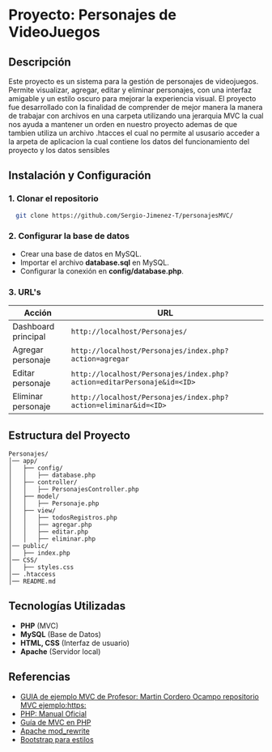 # Proyecto: Personajes de VideoJuegos

## Descripción
Este proyecto es un sistema para la gestión de personajes de videojuegos. Permite visualizar, agregar, editar y eliminar personajes, con una interfaz amigable y un estilo oscuro para mejorar la experiencia visual.
El proyecto fue desarrollado con la finalidad de comprender de mejor manera la manera de trabajar con archivos en una carpeta utilizando una jerarquia MVC la cual nos ayuda a mantener un orden en nuestro proyecto ademas de que tambien utiliza un archivo .htacces el cual no permite al ususario acceder a la arpeta de aplicacion la cual contiene los datos del funcionamiento del proyecto y los datos sensibles 

## Instalación y Configuración

### 1. Clonar el repositorio
```bash
  git clone https://github.com/Sergio-Jimenez-T/personajesMVC/
```

### 2. Configurar la base de datos
- Crear una base de datos en MySQL.
- Importar el archivo **database.sql** en MySQL.
- Configurar la conexión en **config/database.php**.

### 3. URL's 
| Acción  | URL |
|---------|-----|
| Dashboard principal | `http://localhost/Personajes/` |
| Agregar personaje | `http://localhost/Personajes/index.php?action=agregar` |
| Editar personaje | `http://localhost/Personajes/index.php?action=editarPersonaje&id=<ID>` |
| Eliminar personaje | `http://localhost/Personajes/index.php?action=eliminar&id=<ID>` |

## Estructura del Proyecto
```
Personajes/
│── app/
│   ├── config/
│   │   ├── database.php
│   ├── controller/
│   │   ├── PersonajesController.php
│   ├── model/
│   │   ├── Personaje.php
│   ├── view/
│   │   ├── todosRegistros.php
│   │   ├── agregar.php
│   │   ├── editar.php
│   │   ├── eliminar.php
│── public/
│   ├── index.php
│── CSS/
│   ├── styles.css
│── .htaccess
│── README.md
```

## Tecnologías Utilizadas
- **PHP** (MVC)
- **MySQL** (Base de Datos)
- **HTML, CSS** (Interfaz de usuario)
- **Apache** (Servidor local)

## Referencias
- [GUIA de ejemplo MVC de Profesor: Martin Cordero Ocampo repositorio MVC ejemplo:https:](https://github.com/miRepositorioGit/EjemploMvcObjetos)
- [PHP: Manual Oficial](https://www.php.net/manual/es/)
- [Guía de MVC en PHP](https://diego.com.es/ejemplo-de-mvc-en-php)
- [Apache mod_rewrite](https://httpd.apache.org/docs/2.4/mod/mod_rewrite.html)
- [Bootstrap para estilos](https://getbootstrap.com/docs/5.3/getting-started/introduction/)
